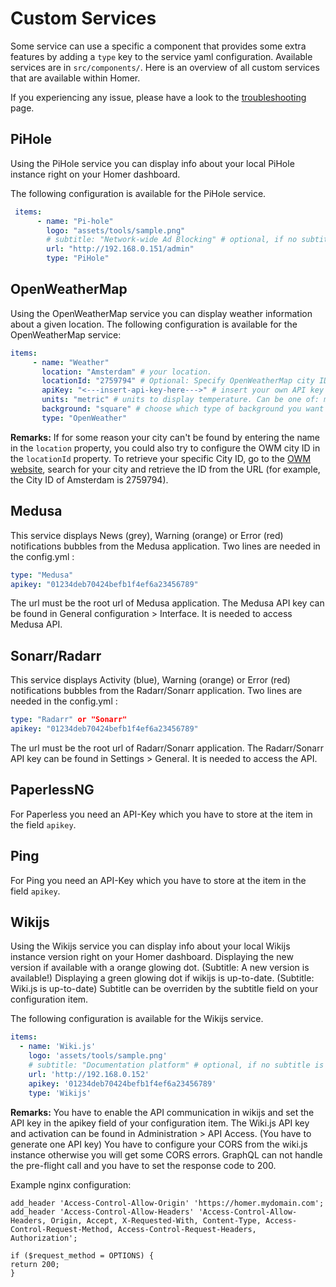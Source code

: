 # Custom Services

Some service can use a specific a component that provides some extra features by adding a `type` key to the service yaml
configuration. Available services are in `src/components/`. Here is an overview of all custom services that are available
within Homer.

If you experiencing any issue, please have a look to the [troubleshooting](troubleshooting.md) page.

## PiHole

Using the PiHole service you can display info about your local PiHole instance right on your Homer dashboard.

The following configuration is available for the PiHole service.

```yaml
 items:
      - name: "Pi-hole"
        logo: "assets/tools/sample.png"
        # subtitle: "Network-wide Ad Blocking" # optional, if no subtitle is defined, PiHole statistics will be shown
        url: "http://192.168.0.151/admin"
        type: "PiHole"
```

## OpenWeatherMap

Using the OpenWeatherMap service you can display weather information about a given location.
The following configuration is available for the OpenWeatherMap service:

```yaml
items:
     - name: "Weather"
       location: "Amsterdam" # your location.
       locationId: "2759794" # Optional: Specify OpenWeatherMap city ID for better accuracy
       apiKey: "<---insert-api-key-here--->" # insert your own API key here. Request one from https://openweathermap.org/api.
       units: "metric" # units to display temperature. Can be one of: metric, imperial, kelvin. Defaults to kelvin.
       background: "square" # choose which type of background you want behind the image. Can be one of: square, cicle, none. Defaults to none.
       type: "OpenWeather"
```

**Remarks:**
If for some reason your city can't be found by entering the name in the `location` property, you could also try to configure the OWM city ID in the `locationId` property. To retrieve your specific City ID, go to the [OWM website](https://openweathermap.org), search for your city and retrieve the ID from the URL (for example, the City ID of Amsterdam is 2759794).

## Medusa

This service displays News (grey), Warning (orange) or Error (red) notifications bubbles from the Medusa application.
Two lines are needed in the config.yml :

```yaml
type: "Medusa"
apikey: "01234deb70424befb1f4ef6a23456789"
```

The url must be the root url of Medusa application.
The Medusa API key can be found in General configuration > Interface. It is needed to access Medusa API.

## Sonarr/Radarr

This service displays Activity (blue), Warning (orange) or Error (red) notifications bubbles from the Radarr/Sonarr application.
Two lines are needed in the config.yml :

```yaml
type: "Radarr" or "Sonarr"
apikey: "01234deb70424befb1f4ef6a23456789"
```

The url must be the root url of Radarr/Sonarr application.
The Radarr/Sonarr API key can be found in Settings > General. It is needed to access the API.

## PaperlessNG

For Paperless you need an API-Key which you have to store at the item in the field `apikey`.

## Ping

For Ping you need an API-Key which you have to store at the item in the field `apikey`.

## Wikijs

Using the Wikijs service you can display info about your local Wikijs instance version right on your Homer dashboard.
Displaying the new version if available with a orange glowing dot. (Subtitle: A new version is available!)
Displaying a green glowing dot if wikijs is up-to-date. (Subtitle: Wiki.js is up-to-date)
Subtitle can be overriden by the subtitle field on your configuration item.

The following configuration is available for the Wikijs service.

```yaml
items:
  - name: 'Wiki.js'
    logo: 'assets/tools/sample.png'
    # subtitle: "Documentation platform" # optional, if no subtitle is defined, Wikijs message will be shown (A new version is available! / Wiki.js is up-to-date.)
    url: 'http://192.168.0.152'
    apikey: '01234deb70424befb1f4ef6a23456789'
    type: 'Wikijs'
```

**Remarks:**
You have to enable the API communication in wikijs and set the API key in the apikey field of your configuration item.
The Wiki.js API key and activation can be found in Administration > API Access. (You have to generate one API key)
You have to configure your CORS from the wiki.js instance otherwise you will get some CORS errors. GraphQL can not handle the pre-flight call and you have to set the response code to 200.

Example nginx configuration:

```
add_header 'Access-Control-Allow-Origin' 'https://homer.mydomain.com';
add_header 'Access-Control-Allow-Headers' 'Access-Control-Allow-Headers, Origin, Accept, X-Requested-With, Content-Type, Access-Control-Request-Method, Access-Control-Request-Headers, Authorization';

if ($request_method = OPTIONS) {
return 200;
}
```
